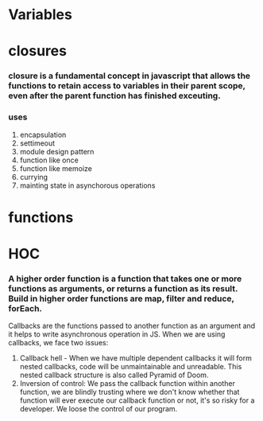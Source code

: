 # Variables

# closures

### closure is a fundamental concept in javascript that allows the functions to retain access to variables in their parent scope, even after the parent function has finished exceuting.

### uses 
1. encapsulation
2. settimeout
3. module design pattern
4. function like once
6. function like memoize
5. currying
7. mainting state in asynchorous operations

# functions


# HOC

### A higher order function is a function that takes one or more functions as arguments, or returns a function as its result. Build in higher order functions are map, filter and reduce, forEach.



Callbacks are the functions passed to another function as an argument and it helps to write asynchronous operation in JS.
When we are using callbacks, we face two issues:
1. Callback hell - When we have multiple dependent callbacks it will form nested callbacks, code will be unmaintainable and unreadable. This nested callback structure is also called Pyramid of Doom.
2. Inversion of control: We pass the callback function within another function, we are blindly trusting where we don't know whether that function will ever execute our callback function or not, it's so risky for a developer. We loose the control of our program.


